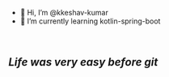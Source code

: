 - 👋 Hi, I’m @kkeshav-kumar
- 🌱 I’m currently learning kotlin-spring-boot
  
<br>

## *Life was very easy before git*
<!---
kkeshav-kumar/kkeshav-kumar is a ✨ special ✨ repository because its `README.md` (this file) appears on your GitHub profile.
You can click the Preview link to take a look at your changes.
--->
